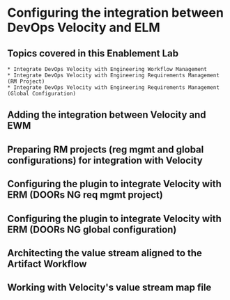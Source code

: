 # Configuring the integration between DevOps Velocity and ELM

## Topics covered in this Enablement Lab
    * Integrate DevOps Velocity with Engineering Workflow Management
    * Integrate DevOps Velocity with Engineering Requirements Management (RM Project)
    * Integrate DevOps Velocity with Engineering Requirements Management (Global Configuration)

## Adding the integration between Velocity and EWM

## Preparing RM projects (reg mgmt and global configurations) for integration with Velocity

## Configuring the plugin to integrate Velocity with ERM (DOORs NG req mgmt project)

## Configuring the plugin to integrate Velocity with ERM (DOORs NG global configuration)

## Architecting the value stream aligned to the Artifact Workflow

## Working with Velocity's value stream map file